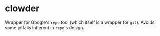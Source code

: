 # clowder
Wrapper for Google's `repo` tool (which itself is a wrapper for `git`). Avoids some pitfalls inherent in `repo`'s design.
